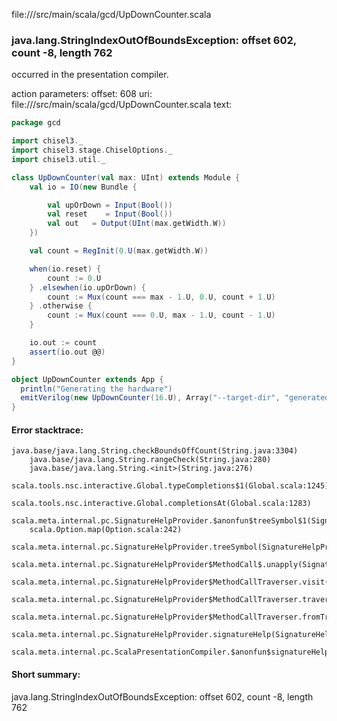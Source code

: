file://<WORKSPACE>/src/main/scala/gcd/UpDownCounter.scala
### java.lang.StringIndexOutOfBoundsException: offset 602, count -8, length 762

occurred in the presentation compiler.

action parameters:
offset: 608
uri: file://<WORKSPACE>/src/main/scala/gcd/UpDownCounter.scala
text:
```scala
package gcd

import chisel3._
import chisel3.stage.ChiselOptions._
import chisel3.util._

class UpDownCounter(val max: UInt) extends Module {
    val io = IO(new Bundle {

        val upOrDown = Input(Bool())
        val reset    = Input(Bool())
        val out   = Output(UInt(max.getWidth.W))
    })

    val count = RegInit(0.U(max.getWidth.W))

    when(io.reset) {
        count := 0.U 
    } .elsewhen(io.upOrDown) { 
        count := Mux(count === max - 1.U, 0.U, count + 1.U)
    } .otherwise {
        count := Mux(count === 0.U, max - 1.U, count - 1.U)
    }

    io.out := count
    assert(io.out @@)
}

object UpDownCounter extends App {
  println("Generating the hardware")
  emitVerilog(new UpDownCounter(16.U), Array("--target-dir", "generated"))
}
```



#### Error stacktrace:

```
java.base/java.lang.String.checkBoundsOffCount(String.java:3304)
	java.base/java.lang.String.rangeCheck(String.java:280)
	java.base/java.lang.String.<init>(String.java:276)
	scala.tools.nsc.interactive.Global.typeCompletions$1(Global.scala:1245)
	scala.tools.nsc.interactive.Global.completionsAt(Global.scala:1283)
	scala.meta.internal.pc.SignatureHelpProvider.$anonfun$treeSymbol$1(SignatureHelpProvider.scala:390)
	scala.Option.map(Option.scala:242)
	scala.meta.internal.pc.SignatureHelpProvider.treeSymbol(SignatureHelpProvider.scala:388)
	scala.meta.internal.pc.SignatureHelpProvider$MethodCall$.unapply(SignatureHelpProvider.scala:205)
	scala.meta.internal.pc.SignatureHelpProvider$MethodCallTraverser.visit(SignatureHelpProvider.scala:316)
	scala.meta.internal.pc.SignatureHelpProvider$MethodCallTraverser.traverse(SignatureHelpProvider.scala:310)
	scala.meta.internal.pc.SignatureHelpProvider$MethodCallTraverser.fromTree(SignatureHelpProvider.scala:279)
	scala.meta.internal.pc.SignatureHelpProvider.signatureHelp(SignatureHelpProvider.scala:27)
	scala.meta.internal.pc.ScalaPresentationCompiler.$anonfun$signatureHelp$1(ScalaPresentationCompiler.scala:282)
```
#### Short summary: 

java.lang.StringIndexOutOfBoundsException: offset 602, count -8, length 762